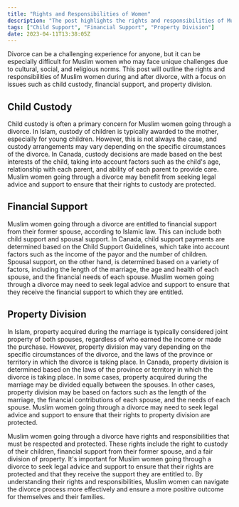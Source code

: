 ```yaml
---
title: "Rights and Responsibilities of Women"
description: "The post highlights the rights and responsibilities of Muslim Women during Divorce proceedings in Canada"
tags: ["Child Support", "Financial Support", "Property Division"]
date: 2023-04-11T13:38:05Z
---
```

Divorce can be a challenging experience for anyone, but it can be especially difficult for Muslim women who may face unique challenges due to cultural, social, and religious norms. This post will outline the rights and responsibilities of Muslim women during and after divorce, with a focus on issues such as child custody, financial support, and property division.
## Child Custody
Child custody is often a primary concern for Muslim women going through a divorce. In Islam, custody of children is typically awarded to the mother, especially for young children. However, this is not always the case, and custody arrangements may vary depending on the specific circumstances of the divorce.
In Canada, custody decisions are made based on the best interests of the child, taking into account factors such as the child's age, relationship with each parent, and ability of each parent to provide care. Muslim women going through a divorce may benefit from seeking legal advice and support to ensure that their rights to custody are protected.
## Financial Support
Muslim women going through a divorce are entitled to financial support from their former spouse, according to Islamic law. This can include both child support and spousal support. In Canada, child support payments are determined based on the Child Support Guidelines, which take into account factors such as the income of the payor and the number of children.
Spousal support, on the other hand, is determined based on a variety of factors, including the length of the marriage, the age and health of each spouse, and the financial needs of each spouse. Muslim women going through a divorce may need to seek legal advice and support to ensure that they receive the financial support to which they are entitled.
## Property Division
In Islam, property acquired during the marriage is typically considered joint property of both spouses, regardless of who earned the income or made the purchase. However, property division may vary depending on the specific circumstances of the divorce, and the laws of the province or territory in which the divorce is taking place.
In Canada, property division is determined based on the laws of the province or territory in which the divorce is taking place. In some cases, property acquired during the marriage may be divided equally between the spouses. In other cases, property division may be based on factors such as the length of the marriage, the financial contributions of each spouse, and the needs of each spouse.
Muslim women going through a divorce may need to seek legal advice and support to ensure that their rights to property division are protected.

Muslim women going through a divorce have rights and responsibilities that must be respected and protected. These rights include the right to custody of their children, financial support from their former spouse, and a fair division of property. It's important for Muslim women going through a divorce to seek legal advice and support to ensure that their rights are protected and that they receive the support they are entitled to. By understanding their rights and responsibilities, Muslim women can navigate the divorce process more effectively and ensure a more positive outcome for themselves and their families.

